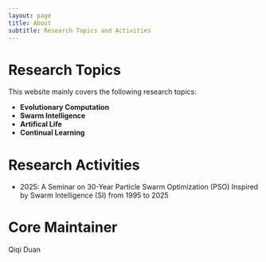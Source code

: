 ```yaml
---
layout: page
title: About
subtitle: Research Topics and Activities
---
```


# Research Topics

This website mainly covers the following research topics:

- **Evolutionary Computation**
- **Swarm Intelligence**
- **Artifical Life**
- **Continual Learning**

# Research Activities

- 2025: A Seminar on 30-Year Particle Swarm Optimization (PSO) Inspired by Swarm Intelligence (SI) from 1995 to 2025

# Core Maintainer

Qiqi Duan
